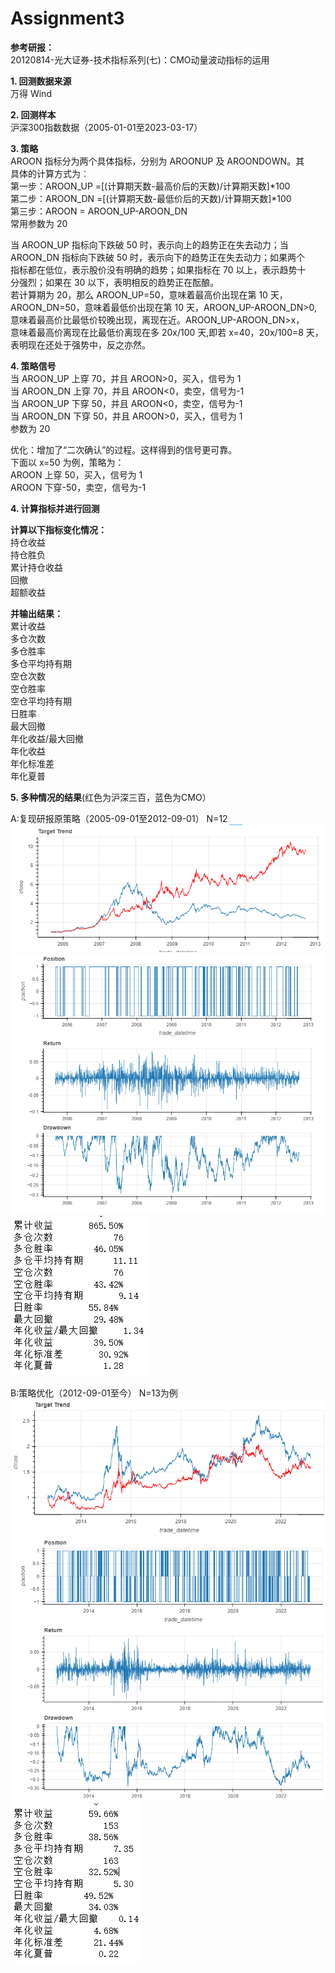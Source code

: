 
Assignment3
==========

**参考研报：**<br>
20120814-光大证券-技术指标系列(七)：CMO动量波动指标的运用

**1. 回测数据来源**<br>
万得 Wind

**2. 回测样本**<br>
沪深300指数数据（2005-01-01至2023-03-17）

**3. 策略**<br>
AROON 指标分为两个具体指标，分别为 AROONUP 及 AROONDOWN。其<br>
具体的计算方式为︰ <br>
第一步：AROON_UP =[(计算期天数-最高价后的天数)/计算期天数]*100 <br>
第二步：AROON_DN =[(计算期天数-最低价后的天数)/计算期天数]*100 <br>
第三步：AROON = AROON_UP-AROON_DN <br>
常用参数为 20<br>

当 AROON_UP 指标向下跌破 50 时，表示向上的趋势正在失去动力；当<br>
AROON_DN 指标向下跌破 50 时，表示向下的趋势正在失去动力；如果两个<br>
指标都在低位，表示股价没有明确的趋势；如果指标在 70 以上，表示趋势十<br>
分强烈；如果在 30 以下，表明相反的趋势正在酝酿。 <br>
若计算期为 20，那么 AROON_UP=50，意味着最高价出现在第 10 天，<br>
AROON_DN=50，意味着最低价出现在第 10 天，AROON_UP-AROON_DN>0,<br>
意味着最高价比最低价较晚出现，离现在近。AROON_UP-AROON_DN>x，<br>
意味着最高价离现在比最低价离现在多 20x/100 天,即若 x=40，20x/100=8 天，<br>
表明现在还处于强势中，反之亦然。<br>

**4. 策略信号**<br>
当 AROON_UP 上穿 70，并且 AROON>0，买入，信号为 1 <br>
当 AROON_DN 上穿 70，并且 AROON<0，卖空，信号为-1 <br>
当 AROON_UP 下穿 50，并且 AROON<0，卖空，信号为-1<br> 
当 AROON_DN 下穿 50，并且 AROON>0，买入，信号为 1 <br>
参数为 20<br>

优化：增加了“二次确认”的过程。这样得到的信号更可靠。 <br>
下面以 x=50 为例，策略为：<br> 
AROON 上穿 50，买入，信号为 1 <br>
AROON 下穿-50，卖空，信号为-1<br>

**4. 计算指标并进行回测**<br>

**计算以下指标变化情况：**<br>
持仓收益<br>
持仓胜负<br>
累计持仓收益<br>
回撤<br>
超额收益

**并输出结果：**<br>
累计收益 <br>
多仓次数 <br>
多仓胜率<br>
多仓平均持有期<br>
空仓次数<br>
空仓胜率<br>
空仓平均持有期<br>
日胜率<br>
最大回撤<br>
年化收益/最大回撤<br>
年化收益<br>
年化标准差<br>
年化夏普 

**5. 多种情况的结果**(红色为沪深三百，蓝色为CMO）

A:复现研报原策略（2005-09-01至2012-09-01） N=12
![image](https://github.com/algo23-Shuairui/Assignment3/blob/main/IMG/A1.png)
![image](https://github.com/algo23-Shuairui/Assignment3/blob/main/IMG/A2.png)
![image](https://github.com/algo23-Shuairui/Assignment3/blob/main/IMG/A3.png)

B:策略优化（2012-09-01至今） N=13为例
![image](https://github.com/algo23-Shuairui/Assignment3/blob/main/IMG/B1.png)
![image](https://github.com/algo23-Shuairui/Assignment3/blob/main/IMG/B2.png)
![image](https://github.com/algo23-Shuairui/Assignment3/blob/main/IMG/B3.png)


